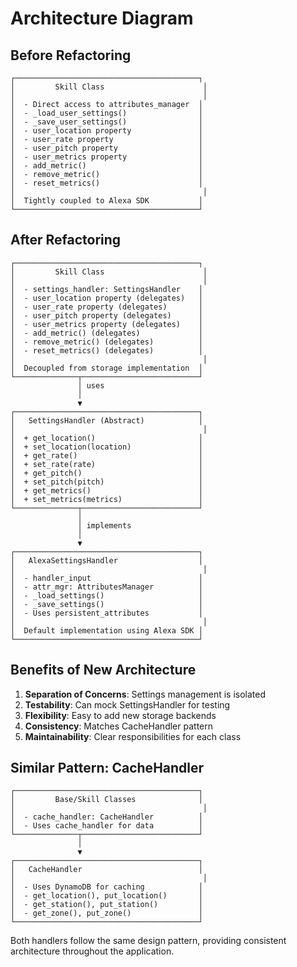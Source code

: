 # Architecture Diagram

## Before Refactoring

```
┌─────────────────────────────────────────┐
│         Skill Class                      │
│                                          │
│  - Direct access to attributes_manager  │
│  - _load_user_settings()                │
│  - _save_user_settings()                │
│  - user_location property               │
│  - user_rate property                   │
│  - user_pitch property                  │
│  - user_metrics property                │
│  - add_metric()                         │
│  - remove_metric()                      │
│  - reset_metrics()                      │
│                                          │
│  Tightly coupled to Alexa SDK           │
└─────────────────────────────────────────┘
```

## After Refactoring

```
┌─────────────────────────────────────────┐
│         Skill Class                      │
│                                          │
│  - settings_handler: SettingsHandler    │
│  - user_location property (delegates)   │
│  - user_rate property (delegates)       │
│  - user_pitch property (delegates)      │
│  - user_metrics property (delegates)    │
│  - add_metric() (delegates)             │
│  - remove_metric() (delegates)          │
│  - reset_metrics() (delegates)          │
│                                          │
│  Decoupled from storage implementation  │
└──────────────┬──────────────────────────┘
               │ uses
               │
               ▼
┌─────────────────────────────────────────┐
│   SettingsHandler (Abstract)            │
│                                          │
│  + get_location()                       │
│  + set_location(location)               │
│  + get_rate()                           │
│  + set_rate(rate)                       │
│  + get_pitch()                          │
│  + set_pitch(pitch)                     │
│  + get_metrics()                        │
│  + set_metrics(metrics)                 │
└──────────────┬──────────────────────────┘
               │
               │ implements
               │
               ▼
┌─────────────────────────────────────────┐
│   AlexaSettingsHandler                  │
│                                          │
│  - handler_input                        │
│  - attr_mgr: AttributesManager          │
│  - _load_settings()                     │
│  - _save_settings()                     │
│  - Uses persistent_attributes           │
│                                          │
│  Default implementation using Alexa SDK │
└─────────────────────────────────────────┘
```

## Benefits of New Architecture

1. **Separation of Concerns**: Settings management is isolated
2. **Testability**: Can mock SettingsHandler for testing
3. **Flexibility**: Easy to add new storage backends
4. **Consistency**: Matches CacheHandler pattern
5. **Maintainability**: Clear responsibilities for each class

## Similar Pattern: CacheHandler

```
┌─────────────────────────────────────────┐
│         Base/Skill Classes              │
│                                          │
│  - cache_handler: CacheHandler          │
│  - Uses cache_handler for data          │
└──────────────┬──────────────────────────┘
               │
               ▼
┌─────────────────────────────────────────┐
│   CacheHandler                          │
│                                          │
│  - Uses DynamoDB for caching            │
│  - get_location(), put_location()       │
│  - get_station(), put_station()         │
│  - get_zone(), put_zone()               │
└─────────────────────────────────────────┘
```

Both handlers follow the same design pattern, providing consistent architecture throughout the application.

